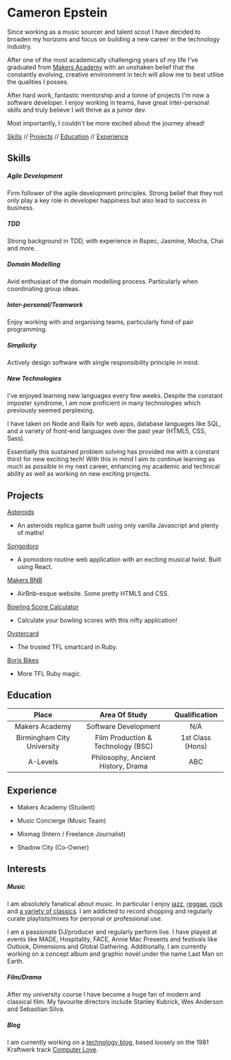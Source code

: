 # Cameron Epstein

Since working as a music sourcer and talent scout I have decided to broaden my horizons and focus on building a new career in the technology industry.

After one of the most academically challenging years of my life I've graduated from [Makers Academy](http://www.makersacademy.com/) with an unshaken belief that the constantly evolving, creative environment in tech will allow me to best utilise the qualities I posses.

After hard work, fantastic mentorship and a tonne of projects I'm now a software developer. I enjoy working in teams, have great inter-personal skills and truly believe I will thrive as a junior dev.

Most importantly, I couldn't be more excited about the journey ahead!


[Skills](#skills) // [Projects](#projects) // [Education](#education) // [Experience](#experience)

## Skills

##### Agile Development

Firm follower of the agile development principles. Strong belief that they not only play a key role in developer happiness but also lead to success in business.

##### TDD

Strong background in TDD, with experience in Rspec, Jasmine, Mocha, Chai and more.

##### Domain Modelling

Avid enthusiast of the domain modelling process. Particularly when coordinating group ideas.

##### Inter-personal/Teamwork

Enjoy working with and organising teams, particularly fond of pair programming.

##### Simplicity

Actively design software with single responsibility principle in mind.

##### New Technologies

I've enjoyed learning new languages every few weeks. Despite the constant imposter syndrome, I am now proficient in many technologies which previously seemed perplexing.

  I have taken on Node and Rails for web apps, database languages like SQL, and a variety of front-end languages over the past year (HTML5, CSS, Sass).

  Essentially this sustained problem solving has provided me with a constant thirst for new exciting tech!  With this in mind I aim to continue learning as much as possible in my next career, enhancing my academic and technical ability as well as working on new exciting projects.

## Projects

 [Asteroids](https://github.com/mbutlerw/arcade_games)

* An asteroids replica game built using only vanilla Javascript and plenty of maths!

[Songodoro](https://github.com/Andy-Bell/songodoro)

* A pomodoro routine web application with an exciting musical twist. Built using React.

[Makers BNB](https://github.com/vannio/makers-bnb)

* AirBnb-esque website. Some pretty HTML5 and CSS.

[Bowling Score Calculator](https://github.com/cameronepstein/bowling-challenge)

* Calculate your bowling scores with this nifty application!

[Oystercard](https://github.com/cameronepstein/oystercard)

* The trusted TFL smartcard in Ruby.

[Boris Bikes](https://github.com/cameronepstein/boris-bike)

* More TFL Ruby magic.


## Education



| Place      | Area Of Study           | Qualification  |
| :-------------: |:---------------------:| :-----:|
| Makers Academy    | Software Development | N/A |
| Birmingham City University    | Film Production & Technology (BSC)     |   1st Class (Hons) |
| A-Levels | Philosophy, Ancient History, Drama     |    ABC |



## Experience

- Makers Academy (Student)

- Music Concierge (Music Team)

- Mixmag (Intern / Freelance Journalist)

- Shadow City (Co-Owner)

## Interests

##### Music

I am absolutely fanatical about music. In particular I enjoy [jazz](https://www.youtube.com/watch?v=Y_5a6OkyBaY), [reggae](https://www.youtube.com/watch?v=LTK99CNnORQ), [rock](https://www.youtube.com/watch?v=rXwMrBb2x1Q) and [a variety of classics](https://www.youtube.com/watch?v=rXwMrBb2x1Q). I am addicted to record shopping and regularly curate playlists/mixes for personal or professional use.  

I am a passionate DJ/producer and regularly perform live. I have played at events like MADE, Hospitality, FACE, Annie Mac Presents and festivals like Outlook, Dimensions and Global Gathering. Additionally, I am currently working on a concept album and graphic novel under the name Last Man on Earth.

##### Film/Drama

After my university course I have become a huge fan of modern and classical film.
My favourite directors include Stanley Kubrick, Wes Anderson and Sebastian Silva.

##### Blog

I am currently working on a [ technology blog](https://computer-love.com/), based loosely on the 1981 Kraftwerk track [Computer Love](https://www.youtube.com/watch?v=ZtWTUt2RZh0).
